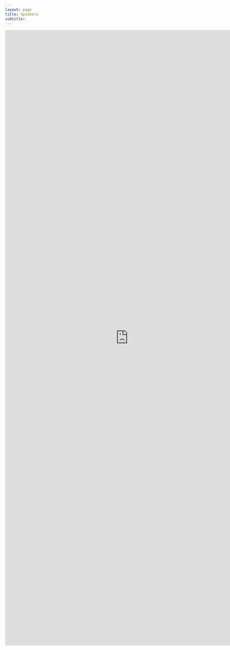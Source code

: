 ```yaml
---
layout: page
title: Speakers 
subtitle: 
---
```


<iframe src="https://cdn.rawgit.com/tuftsnds/tuftsnds.github.io/07d0ac6a/speakers_inset.html" frameborder="0" allowfullscreen width="800" height="2000" align="left"></iframe>
